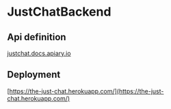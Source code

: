 # JustChatBackend

## Api definition
[justchat.docs.apiary.io](justchat.docs.apiary.io)


## Deployment
[https://the-just-chat.herokuapp.com/](https://the-just-chat.herokuapp.com/) 
